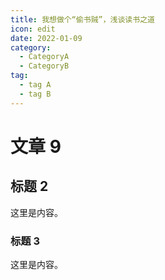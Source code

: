 ```yaml
---
title: 我想做个“偷书贼”，浅谈读书之道
icon: edit
date: 2022-01-09
category:
  - CategoryA
  - CategoryB
tag:
  - tag A
  - tag B
---
```


# 文章 9

## 标题 2

这里是内容。

### 标题 3

这里是内容。
